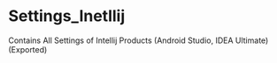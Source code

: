 # Settings_Inetllij
Contains All Settings of Intellij Products (Android Studio, IDEA Ultimate) (Exported)
